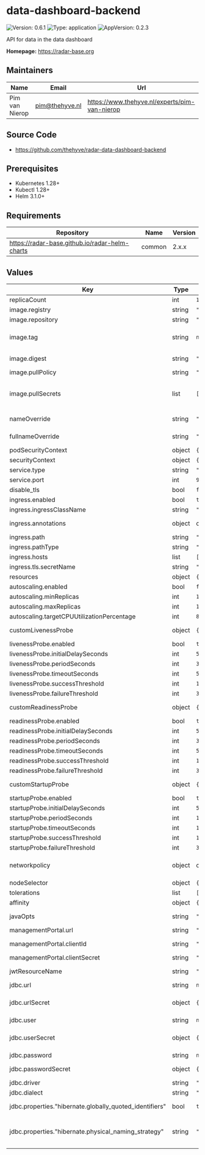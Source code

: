 

# data-dashboard-backend

![Version: 0.6.1](https://img.shields.io/badge/Version-0.6.1-informational?style=flat-square) ![Type: application](https://img.shields.io/badge/Type-application-informational?style=flat-square) ![AppVersion: 0.2.3](https://img.shields.io/badge/AppVersion-0.2.3-informational?style=flat-square)

API for data in the data dashboard

**Homepage:** <https://radar-base.org>

## Maintainers

| Name | Email | Url |
| ---- | ------ | --- |
| Pim van Nierop | <pim@thehyve.nl> | <https://www.thehyve.nl/experts/pim-van-nierop> |

## Source Code

* <https://github.com/thehyve/radar-data-dashboard-backend>

## Prerequisites
* Kubernetes 1.28+
* Kubectl 1.28+
* Helm 3.1.0+

## Requirements

| Repository | Name | Version |
|------------|------|---------|
| https://radar-base.github.io/radar-helm-charts | common | 2.x.x |

## Values

| Key | Type | Default | Description |
|-----|------|---------|-------------|
| replicaCount | int | `1` | Number of replicas to deploy |
| image.registry | string | `"ghcr.io"` | Image registry |
| image.repository | string | `"radar-base/radar-data-dashboard-backend/radar-data-dashboard-backend"` | Image repository |
| image.tag | string | `nil` | Image tag (immutable tags are recommended) Overrides the image tag whose default is the chart appVersion. |
| image.digest | string | `""` | Image digest in the way sha256:aa.... Please note this parameter, if set, will override the tag |
| image.pullPolicy | string | `"IfNotPresent"` | Image pull policy |
| image.pullSecrets | list | `[]` | Optionally specify an array of imagePullSecrets. Secrets must be manually created in the namespace. e.g: pullSecrets:   - myRegistryKeySecretName  |
| nameOverride | string | `""` | String to partially override fullname template with a string (will prepend the release name) |
| fullnameOverride | string | `""` | String to fully override fullname template with a string |
| podSecurityContext | object | `{}` | Configure pod's Security Context |
| securityContext | object | `{}` | Configure container's Security Context |
| service.type | string | `"ClusterIP"` | Kubernetes Service type |
| service.port | int | `9000` | data-dashboard-backend port |
| disable_tls | bool | `false` | Reconfigure Ingress to not force TLS |
| ingress.enabled | bool | `true` | Enable ingress controller resource |
| ingress.ingressClassName | string | `"nginx"` | Ingress class name |
| ingress.annotations | object | check values.yaml | Annotations that define default ingress class, certificate issuer |
| ingress.path | string | `"/dashboard-data"` | Path within the url structure |
| ingress.pathType | string | `"ImplementationSpecific"` |  |
| ingress.hosts | list | `["localhost"]` | Hosts to accept requests from |
| ingress.tls.secretName | string | `"radar-base-tls"` |  |
| resources | object | `{}` |  |
| autoscaling.enabled | bool | `false` | Enable horizontal autoscaling |
| autoscaling.minReplicas | int | `1` |  |
| autoscaling.maxReplicas | int | `100` |  |
| autoscaling.targetCPUUtilizationPercentage | int | `80` |  |
| customLivenessProbe | object | `{}` | Custom livenessProbe that overrides the default one |
| livenessProbe.enabled | bool | `true` | Enable livenessProbe |
| livenessProbe.initialDelaySeconds | int | `5` | Initial delay seconds for livenessProbe |
| livenessProbe.periodSeconds | int | `30` | Period seconds for livenessProbe |
| livenessProbe.timeoutSeconds | int | `5` | Timeout seconds for livenessProbe |
| livenessProbe.successThreshold | int | `1` | Success threshold for livenessProbe |
| livenessProbe.failureThreshold | int | `3` | Failure threshold for livenessProbe |
| customReadinessProbe | object | `{}` | Custom readinessProbe that overrides the default one |
| readinessProbe.enabled | bool | `true` | Enable readinessProbe |
| readinessProbe.initialDelaySeconds | int | `5` | Initial delay seconds for readinessProbe |
| readinessProbe.periodSeconds | int | `30` | Period seconds for readinessProbe |
| readinessProbe.timeoutSeconds | int | `5` | Timeout seconds for readinessProbe |
| readinessProbe.successThreshold | int | `1` | Success threshold for readinessProbe |
| readinessProbe.failureThreshold | int | `3` | Failure threshold for readinessProbe |
| customStartupProbe | object | `{}` | Custom startupProbe that overrides the default one |
| startupProbe.enabled | bool | `true` | Enable startupProbe |
| startupProbe.initialDelaySeconds | int | `5` | Initial delay seconds for startupProbe |
| startupProbe.periodSeconds | int | `10` | Period seconds for startupProbe |
| startupProbe.timeoutSeconds | int | `10` | Timeout seconds for startupProbe |
| startupProbe.successThreshold | int | `1` | Success threshold for startupProbe |
| startupProbe.failureThreshold | int | `30` | Failure threshold for startupProbe |
| networkpolicy | object | check `values.yaml` | Network policy defines who can access this application and who this applications has access to |
| nodeSelector | object | `{}` | Node labels for pod assignment |
| tolerations | list | `[]` | Toleration labels for pod assignment |
| affinity | object | `{}` | Affinity labels for pod assignment |
| javaOpts | string | `"-Xmx550m"` | Standard JAVA_OPTS that should be passed to this service |
| managementPortal.url | string | `"http://management-portal:8080/managementportal"` | ManagementPortal URL |
| managementPortal.clientId | string | `"radar_data_dashboard_backend"` | ManagementPortal OAuth 2.0 client ID, having grant type client_credentials |
| managementPortal.clientSecret | string | `"secret"` | ManagementPortal OAuth 2.0 client secret |
| jwtResourceName | string | `"res_DataDashboardAPI"` | JWT Resource name to use for this service in ManagementPortal |
| jdbc.url | string | `nil` | JDBC Connection url of the database. |
| jdbc.urlSecret | object | `{"key":"jdbc-uri","name":"data-dashboard-timescaledb-app"}` | Kubernetes secret containing the database JDBC Connection url (disables use of 'url' value). |
| jdbc.user | string | `nil` | Username of the database |
| jdbc.userSecret | object | `{"key":"username","name":"data-dashboard-timescaledb-app"}` | Kubernetes secret containing the database JDBC Connection url (disables use of 'url' value). |
| jdbc.password | string | `nil` | Password of the database |
| jdbc.passwordSecret | object | `{"key":"password","name":"data-dashboard-timescaledb-app"}` | Kubernetes secret containing the database password (disables use of 'password' value). |
| jdbc.driver | string | `"org.postgresql.Driver"` | JDBC Driver to connect to the database. |
| jdbc.dialect | string | `"org.hibernate.dialect.PostgreSQLDialect"` | Hibernate dialect to use for JDBC Connection |
| jdbc.properties."hibernate.globally_quoted_identifiers" | bool | `true` | Must be _true_ for compatibility with table created by jdbc-connector |
| jdbc.properties."hibernate.physical_naming_strategy" | string | `"org.radarbase.datadashboard.api.domain.model.CamelCaseToUppercaseColumnNamingStrategy"` | Must be _CamelCaseToUppercaseColumnNamingStrategy_ for compatibility with table created by jdbc-connector |
